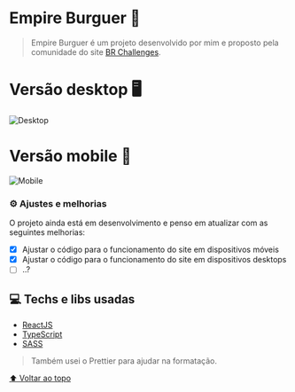 # Empire Burguer 🍔

> Empire Burguer é um projeto desenvolvido por mim e proposto pela comunidade do site [BR Challenges](https://www.brchallenges.com/).

# Versão desktop 🖥

![Desktop](https://user-images.githubusercontent.com/92998471/189767796-94d48cf2-04d2-4050-b00e-dd963ed0c416.png)

# Versão mobile 📱

![Mobile]()

### ⚙ Ajustes e melhorias

O projeto ainda está em desenvolvimento e penso em atualizar com as seguintes melhorias:

- [x] Ajustar o código para o funcionamento do site em dispositivos móveis
- [x] Ajustar o código para o funcionamento do site em dispositivos desktops
- [ ] ..?

## 💻 Techs e libs usadas

- [ReactJS](https://reactjs.org/)
- [TypeScript](https://www.typescriptlang.org/)
- [SASS](https://sass-lang.com/)

> Também usei o Prettier para ajudar na formatação.

[⬆ Voltar ao topo](#empire-burguer)<br>
